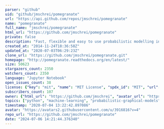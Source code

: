 ```yaml
---
parser: "github"
uid: "github/jmschrei/pomegranate"
url: "https://api.github.com/repos/jmschrei/pomegranate"
name: "pomegranate"
full_name: "jmschrei/pomegranate"
html_url: "https://github.com/jmschrei/pomegranate"
private: false
description: "Fast, flexible and easy to use probabilistic modelling in Python."
created_at: "2014-11-24T18:36:58Z"
updated_at: "2020-07-03T06:29:23Z"
clone_url: "https://github.com/jmschrei/pomegranate.git"
homepage: "http://pomegranate.readthedocs.org/en/latest/"
size: 50623
stargazers_count: 2350
watchers_count: 2350
language: "Jupyter Notebook"
open_issues_count: 38
license: {"key": "mit", "name": "MIT License", "spdx_id": "MIT", "url": "https://api.github.com/licenses/mit", "node_id": "MDc6TGljZW5zZTEz"}
subscribers_count: 107
owner: {"html_url": "https://github.com/jmschrei", "avatar_url": "https://avatars2.githubusercontent.com/u/3916816?v=4", "login": "jmschrei", "type": "User"}
topics: ["python", "machine-learning", "probabilistic-graphical-models", "cython", "parallel"]
timestamp: "2020-07-04 13:22:42.897086"
avatar: "https://avatars2.githubusercontent.com/u/3916816?v=4"
repo_url: "https://github.com/jmschrei/pomegranate"
date: "2024-07-06 14:21:44.376340"
---
```

